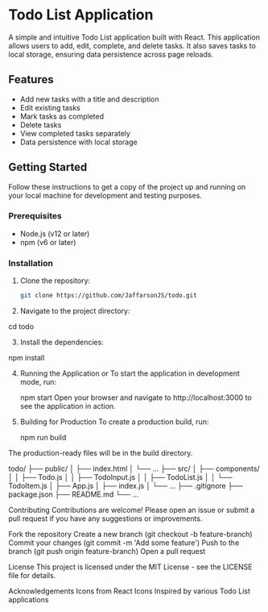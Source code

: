 # Todo List Application

A simple and intuitive Todo List application built with React. This application allows users to add, edit, complete, and delete tasks. It also saves tasks to local storage, ensuring data persistence across page reloads.

## Features

- Add new tasks with a title and description
- Edit existing tasks
- Mark tasks as completed
- Delete tasks
- View completed tasks separately
- Data persistence with local storage

## Getting Started

Follow these instructions to get a copy of the project up and running on your local machine for development and testing purposes.

### Prerequisites

- Node.js (v12 or later)
- npm (v6 or later)

### Installation

1. Clone the repository:

   ```sh
   git clone https://github.com/JaffarsonJS/todo.git

2. Navigate to the project directory:

  cd todo

3. Install the dependencies:

  npm install
  
4. Running the Application or To start the application in development mode, run:

   npm start
   Open your browser and navigate to http://localhost:3000 to see the application in action.

5. Building for Production
   To create a production build, run:

   npm run build

The production-ready files will be in the build directory.

todo/
├── public/
│   ├── index.html
│   └── ...
├── src/
│   ├── components/
│   │   ├── Todo.js
│   │   ├── TodoInput.js
│   │   ├── TodoList.js
│   │   └── TodoItem.js
│   ├── App.js
│   ├── index.js
│   └── ...
├── .gitignore
├── package.json
├── README.md
└── ...


Contributing
Contributions are welcome! Please open an issue or submit a pull request if you have any suggestions or improvements.

Fork the repository
Create a new branch (git checkout -b feature-branch)
Commit your changes (git commit -m 'Add some feature')
Push to the branch (git push origin feature-branch)
Open a pull request


License
This project is licensed under the MIT License - see the LICENSE file for details.

Acknowledgements
Icons from React Icons
Inspired by various Todo List applications
